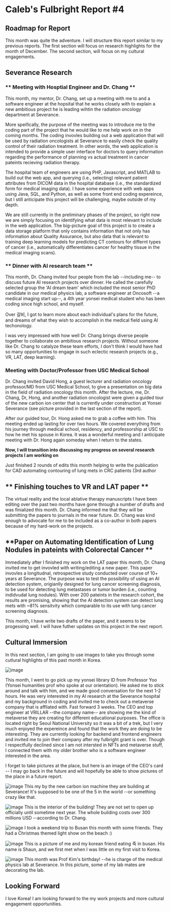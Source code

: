 # Caleb's Fulbright Report #4

## Roadmap for Report 
This month was quite the adventure. I will structure this report similar to my previous reports. The first section will focus on research highlights for the month of December. The second section, will focus on my cultural engagements.  

## Severance Research

### ** Meeting with Hosptial Engineer and Dr. Chang **

This month, my mentor, Dr. Chang, set up a meeting with me to and a software engineer at the hopsital that he works closely with to explain a new ambitious project he is leading wihtin the radiation oncology department at Severance. 

More speifically, the purpose of the meeting was to introduce me to the coding part of the project that he would like to me help work on in the coming months. The coding invovles building out a web application that will be used by radiation oncologists at Severance to easily check the quality control of their radiation treatment. In other words, the web application is intended to provide a simple user interface for doctors to query information regarding the performance of planning vs actual treatment in cancer pateints recieving radiation therapy. 

The hospital team of engineers are using PHP, Javascript, and MATLAB to build out the web app, and querying (i.e., selecting) relevant patient attributes from DICOM data in the hospital database (i.e., the standardized form for medical imaging data). I have some experience with web apps using Java, SQL, and Python, as well as some front end coding expereince, but I still anticipate this project will be challenging, maybe outside of my depth. 

We are still currently in the preliminary phases of the project, so right now we are simply focusing on identifying what data is most relevant to include in the web application. The big-picture goal of this project is to create a data storage platform that only contains information that not only has information about Quality Assurance, but also data that is relevant to training deep learning models for predicting CT contours for differnt types of cancer (i.e., automatically differentiates cancer for healthy tissue in the medical imaging scans).  

### ** Dinner with AI research team **

This month, Dr. Chang invited four people from the lab --including me-- to discuss future AI research projects over dinner. He called the carefully selected group the 'AI dream team' which included the most senior PhD candidate in our medical physics lab, a software engineer at Oncosoft --a medical imaging start up--, a 4th year yonsei medical student who has been coding since high school, and myself. 

Over 갈비, I got to learn more about each individual's plans for the future, and dreams of what they wish to accomplish in the medical field using AI techonology. 

I was very impressed with how well Dr. Chang brings diverse people together to collaborate on ambitious research projects. Without someone like Dr. Chang to catalyze these team efforts, I don't think I would have had so many opportunities to engage in such eclectic research projects (e.g., VR, LAT, deep learning). 

### **Meeting with Doctor/Professor from USC Medical School**

Dr. Chang invited David Hong, a guest lecturer and radiation oncology professor/MD from USC Medical School, to give a presentation on big data in the field of radiation oncology this month. After the lecture, me, Dr. Chang, Dr, Hong, and another radiation oncologist were given a guided tour of the new carbon ion center that is currently under construction at Yonsei Severance (see picture provided in the last section of the report). 

After our guided tour, Dr. Hong asked me to grab a coffee with him. This meeting ended up lasting for over two hours. We covered everything from his journey through medical school, residency, and professorship at USC to how he met his spouse in Korea. It was a wonderful meeting and I anticipate meeting with Dr. Hong again someday when I return to the states.


**Now, I will transition into discussing my progress on several research projects I am working on**

Just finished 2 rounds of edits this month helping to write the publication for CAD automating contouring of lung mets in CRC patients (3rd author

## ** Finishing touches to VR and LAT paper **

The virtual reality and the local ablative therapy manuscripts I have been editing over the past two months have gone through a number of drafts and was finialized this month. Dr. Chang informed me that they will be submitting the papers to journals in the near future. Dr. Chang was kind enough to advocate for me to be included as a co-author in both papers because of my hard-work on the projects. 


## **Paper on Automating Identification of Lung Nodules in pateints with Colorectal Cancer **  

Immediately after I finished my work on the LAT paper this month, Dr. Chang invited me to get invovled with writing/editing a new paper. This paper invovles a longitudnal, retrospective study conducted over course of 10+ years at Severance. The purpose was to test the possibility of using an AI detection system, origianlly designed for lung cancer screening diagnosis, to be used for detecting lung metastases or tumor burden (i.e., counting indidvudal lung nodules). With over 200 pateints in the research cohort, the results are promising, showing that the AI detection system can detect lung mets with ~81% sensitvity which comparable to its use with lung cancer screening diagnosis. 

This month, I have write two drafts of the paper, and it seems to be progessing well. I will have futher updates on this project in the next report. 


## Cultural Immersion
In this next section, I am going to use images to take you through some cutlural highlights of this past month in Korea. 

![image](./report4_photos/metaverse.jpeg)

This month, I went to go pick up my yonsei library ID from Professor Yoo (Yonsei humanities prof who spoke at our orientation). He asked me to stick around and talk with him, and we made good conversation for the next 1-2 hours. He was very interested in my AI research at the Severance hospital and my background in coding and invited me to check out a metaverse company that is affliated with. Fast forward 3 weeks. The CEO and top engineer at VRILLAR --the company name-- are showing me the kind of metaverse they are creating for different educational purposes. The office is located right by Seoul National University so it was a bit of a trek, but I very much enjoyed the expereince and found that the work they are doing to be interesting. They are currently looking for backend and frontend engineers and invited me to join their company after my fulbright grant is over. Though I respectfully declined since I am not intersted in NFTs and metaverse stuff, I connected them with my older brother who is a software engineer interested in the area. 

I forget to take pictures at the place, but here is an image of the CEO's card -- I may go back in the future and will hopefully be able to show pictures of the place in a future report.  

![image](./report4_photos/Carbonion1.jpeg)
This my by the new carbon ion machine they are building at Severance! It's supposed to be one of the 5 in the world --or something crazy like that.

![image](./report4_photos/Carbonion2.jpeg)
 This is the interior of the building! They are not set to open up officially until sometime next year. The whole building costs over 300 millions USD --according to Dr. Chang.


![image](./report4_photos/jeju1.jpeg)
I took a weekend trip to Busan this month with some friends. They had a Christmas themed light show on the beach :)

![image](./report4_photos/jeju2.JPG)
This is a picture of me and my korean friend eating 죽 in busan. His name is Shaun, and we first met when I was little on my first visit to Korea.

![image](./report4_photos/prof_bday.JPG)
This month was Prof Kim's birthday! --he is charge of the medical physics lab at Severance. In this picture, some of my lab mates are decorating the lab. 

## Looking Forward
I love Korea! I am looking forward to the my work projects and more cultural engagement opportunities.


